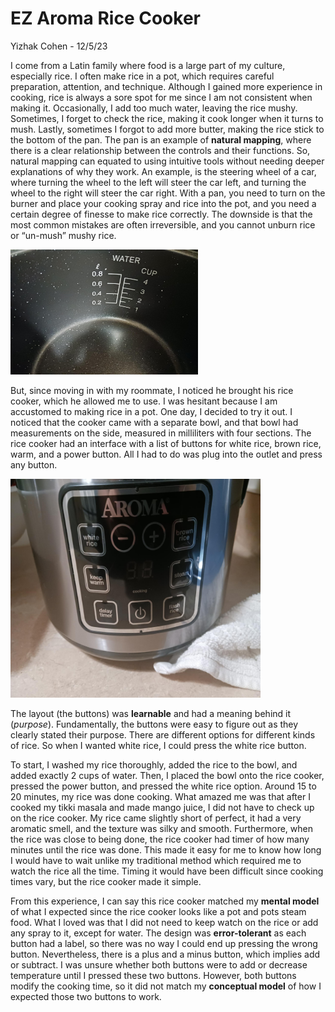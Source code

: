 # EZ Aroma Rice Cooker
Yizhak Cohen - 12/5/23

I come from a Latin family where food is a large part of my culture, especially rice. I often make rice in a pot, which requires careful preparation, attention, and technique. Although I gained more experience in cooking, rice is always a sore spot for me since I am not consistent when making it. Occasionally, I add too much water, leaving the rice mushy. Sometimes, I forget to check the rice, making it cook longer when it turns to mush. Lastly, sometimes I forgot to add more butter, making the rice stick to the bottom of the pan. The pan is an example of **natural mapping**, where there is a clear relationship between the controls and their functions. So, natural mapping can equated to using intuitive tools without needing deeper explanations of why they work. An example, is the steering wheel of a car, where turning the wheel to the left will steer the car left, and turning the wheel to the right will steer the car right. With a pan, you need to turn on the burner and place your cooking spray and rice into the pot, and you need a certain degree of finesse to make rice correctly. The downside is that the most common mistakes are often irreversible, and you cannot unburn rice or “un-mush” mushy rice. 

<img alt="Bowl" src="../assets/bowl.jpg" width="300" height = "200"/>

But, since moving in with my roommate, I noticed he brought his rice cooker, which he allowed me to use. I was hesitant because I am accustomed to making rice in a pot. One day, I decided to try it out. I noticed that the cooker came with a separate bowl, and that bowl had measurements on the side, measured in milliliters with four sections. The rice cooker had an interface with a list of buttons for white rice, brown rice, warm, and a power button. All I had to do was plug into the outlet and press any button.

<img alt="Buttons" src="../assets/cooker_buttons.jpg" width="400" height="350"/>

The layout (the buttons) was **learnable** and had a meaning behind it (*purpose*). Fundamentally, the buttons were easy to figure out as they clearly stated their purpose. There are different options for different kinds of rice. So when I wanted white rice, I could press the white rice button.

To start, I washed my rice thoroughly, added the rice to the bowl, and added exactly 2 cups of water. Then, I placed the bowl onto the rice cooker, pressed the power button, and pressed the white rice option. Around 15 to 20 minutes, my rice was done cooking. What amazed me was that after I cooked my tikki masala and made mango juice, I did not have to check up on the rice cooker. My rice came slightly short of perfect, it had a very aromatic smell, and the texture was silky and smooth. Furthermore, when the rice was close to being done, the rice cooker had timer of how many minutes until the rice was done. This made it easy for me to know how long I would have to wait unlike my traditional method which required me to watch the rice all the time. Timing it would have been difficult since cooking times vary, but the rice cooker made it simple. 

From this experience, I can say this rice cooker matched my **mental model** of what I expected since the rice cooker looks like a pot and pots steam food. What I loved was that I did not need to keep watch on the rice or add any spray to it, except for water. The design was **error-tolerant** as each button had a label, so there was no way I could end up pressing the wrong button. Nevertheless, there is a plus and a minus button, which implies add or subtract. I was unsure whether both buttons were to add or decrease temperature until I pressed these two buttons. However, both buttons modify the cooking time, so it did not match my **conceptual model** of how I expected those two buttons to work.
